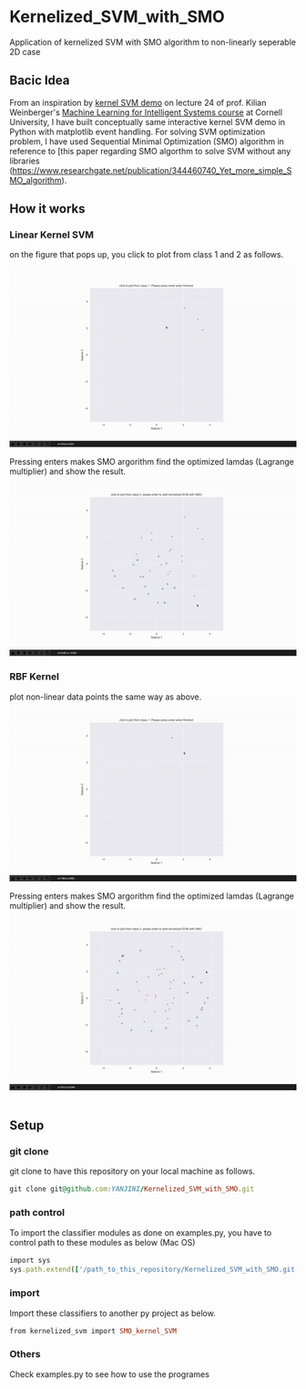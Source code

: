 # Kernelized_SVM_with_SMO
Application of kernelized SVM with SMO algorithm to non-linearly seperable 2D case

## Bacic Idea
From an inspiration by [kernel SVM demo](https://youtu.be/RwF1esLCG4U?t=2801) on lecture 24 of prof. Kilian Weinberger's [Machine Learning for Intelligent Systems course](https://www.cs.cornell.edu/courses/cs4780/2018fa/) at Cornell University, I have built conceptually same interactive kernel SVM demo in Python with matplotlib event handling. For solving SVM optimization problem, I have used Sequential Minimal Optimization (SMO) algorithm in reference to [this paper regarding SMO algorthm to solve SVM without any libraries (https://www.researchgate.net/publication/344460740_Yet_more_simple_SMO_algorithm). <br />


## How it works
### Linear Kernel SVM

on the figure that pops up, you click to plot from class 1 and 2 as follows. <br />

![click to plot](/images/click_to_plot_linear.gif)


Pressing enters makes SMO argorithm find the optimized lamdas (Lagrange multiplier) and show the result. <br />
![linear kernel](/images/linear_kernel.gif)

### RBF Kernel

plot non-linear data points the same way as above.
![click to plot](/images/click_to_plot_circle.gif)

Pressing enters makes SMO argorithm find the optimized lamdas (Lagrange multiplier) and show the result. <br />
![rbf kernel](/images/rbf_kernel.gif)
<br />
<br />

## Setup

### git clone
git clone to have this repository on your local machine as follows.
```ruby
git clone git@github.com:YANJINI/Kernelized_SVM_with_SMO.git
```

### path control
To import the classifier modules as done on examples.py, you have to control path to these modules as below (Mac OS)
```ruby
import sys
sys.path.extend(['/path_to_this_repository/Kernelized_SVM_with_SMO.git'])
```

### import 
Import these classifiers to another py project as below.
```ruby
from kernelized_svm import SMO_kernel_SVM
```

### Others
Check examples.py to see how to use the programes
